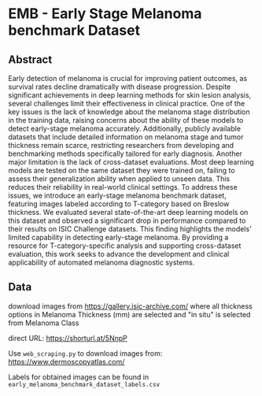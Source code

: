 # EMB - Early Stage Melanoma benchmark Dataset

## Abstract
Early detection of melanoma is crucial for improving patient outcomes, as survival rates decline dramatically with disease progression. Despite significant achievements in deep learning methods for skin lesion analysis, several challenges limit their effectiveness in clinical practice. One of the key issues is the lack of knowledge about the melanoma stage distribution in the training data, raising concerns about the ability of these models to detect early-stage melanoma accurately. Additionally, publicly available datasets that include detailed information on melanoma stage and tumor thickness remain scarce, restricting researchers from developing and benchmarking methods specifically tailored for early diagnosis. Another major limitation is the lack of cross-dataset evaluations. Most deep learning models are tested on the same dataset they were trained on, failing to assess their generalization ability when applied to unseen data. This reduces their reliability in real-world clinical settings. To address these issues, we introduce an early-stage melanoma benchmark dataset, featuring images labeled according to T-category based on Breslow thickness. We evaluated several state-of-the-art deep learning models on this dataset and observed a significant drop in performance compared to their results on ISIC Challenge datasets. This finding highlights the models’ limited capability in detecting early-stage melanoma. By providing a resource for T-category-specific analysis and supporting cross-dataset evaluation, this work seeks to advance the development and clinical applicability of automated melanoma diagnostic systems. 

## Data 
download images from https://gallery.isic-archive.com/ where all thickness options in Melanoma Thickness (mm) are selected and "in situ" is selected from Melanoma Class

direct URL: https://shorturl.at/5NnpP

Use `web_scraping.py` to download images from: https://www.dermoscopyatlas.com/ 

Labels for obtained images can be found in `early_melanoma_benchmark_dataset_labels.csv`